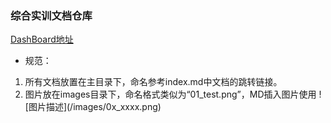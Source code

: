 ### 综合实训文档仓库
[DashBoard地址](https://softwarecomprehensiveexperiments.github.io/Comprehensive-Training-Dashboard/)   
* 规范：
1. 所有文档放置在主目录下，命名参考index.md中文档的跳转链接。
2. 图片放在images目录下，命名格式类似为“01_test.png”，MD插入图片使用   !\[图片描述\]\(/images/0x_xxxx.png\)
